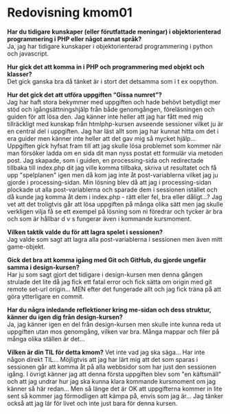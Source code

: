 ---
---
Redovisning kmom01
=========================

<!-- Detta innehåll är skrivet i markdown och du hittar innehållet i filen `content/redovisning/01_kmom01.md`. -->

**Har du tidigare kunskaper (eller förutfattade meningar) i objektorienterad programmering i PHP eller något annat språk?**  
Ja, jag har tidigare kunskaper i objektorienterad programmering i python och javascript.

**Hur gick det att komma in i PHP och programmering med objekt och klasser?**  
Det gick ganska bra då tänket är i stort det detsamma som i t ex oopython.

**Hur det gick det att utföra uppgiften “Gissa numret”?**  
Jag har haft stora bekymmer med uppgiften och hade behövt betydligt mer stöd och igångsättningshjälp från både genomgången, föreläsningen och guiden för att lösa den. Jag känner inte heller att jag har fått med mig tillräckligt med kunskap från htmlphp-kursen avseende sessioner vilket ju är en central del i uppgiften. Jag har läst allt som jag har kunnat hitta om det i era guider men känner inte heller att det gav mig så mycket hjälp... Uppgiften gick hyfsat fram till att jag skulle lösa problemet som kommer när man försöker ladda om en sida dit man nyss postat ett formulär via metoden post. Jag skapade, som i guiden, en processing-sida och redirectade tillbaka till index.php dit jag ville komma tillbaka, skriva ut resultatet och få upp "spelplanen" igen men då kom jag inte åt post-variablerna vilket jag ju gjorde i processing-sidan. Min lösning blev då att jag i processing-sidan plockade ut alla post-variablerna och sparade dem i sessionen istället och då kunde jag komma åt dem i index.php - rätt eller fel, bra eller dåligt...? Jag vet att det troligtvis går att lösa uppgiften på många olika sätt men jag skulle verkligen vilja få se ett exempel på lösning som ni föredrar och tycker är bra och som är hållbar d v s fungerar även i kommande kursmoment.

**Vilken taktik valde du för att lagra spelet i sessionen?**  
Jag valde som sagt att lagra alla post-variablerna i sessionen men även mitt game-objekt.

**Gick det bra att komma igång med Git och GitHub, du gjorde ungefär samma i design-kursen?**  
Har ju som sagt gjort det tidigare i design-kursen men denna gången strulade det lite då jag fick ett fatal error och fick sätta om origin med git remote set-url origin... MEN efter det fungerade allt och jag fick träna på att göra ytterligare en commit.

**Har du några inledande reflektioner kring me-sidan och dess struktur, känner du igen dig från design-kursen?**  
Ja, jag känner igen en del från design-kursen men skulle inte kunna reda ut uppgiften utan mos genomgång, vilken var bra. Många mappar och filer på många olika ställen är det...

**Vilken är din TIL för detta kmom?**
Vet inte vad jag ska säga... Har inte någon direkt TIL... Möjligtvis att jag har lärt mig att det som sparas i sessionen går att komma åt på alla webbsidor som har just den sessionen igång. I övrigt känner jag att denna första uppgiften blev som "en käftsmäll" och att jag undrar hur jag ska kunna klara kommande kursmoment om jag känner så här redan... Men så länge det är OK att uppgifterna kommer in lite sent så kommer jag förmodligen att kämpa på, envis som jag är... Jag tänker också att jag lär för livet och inte just bara för denna kursen.
